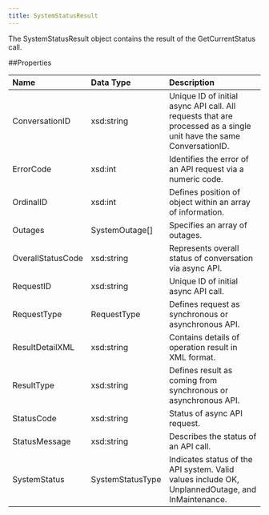 ```yaml
---
title: SystemStatusResult
---
```

The SystemStatusResult object contains the result of the GetCurrentStatus call.

##Properties
<table class="table table-hover"> <thead align="left"><tr><th>Name</th><th>Data Type</th><th>Description</th></tr></thead> <tbody><tr><td>ConversationID</td><td>xsd:string</td><td>Unique ID of initial async API call. All requests that are processed as a single unit have the same ConversationID.</td></tr><tr><td>ErrorCode</td><td>xsd:int</td><td>Identifies the error of an API request via a numeric code.</td></tr><tr><td>OrdinalID</td><td>xsd:int</td><td>Defines position of object within an array of information.</td></tr><tr><td>Outages</td><td>SystemOutage[]</td><td>Specifies an array of outages.</td></tr><tr><td>OverallStatusCode</td><td>xsd:string</td><td>Represents overall status of conversation via async API.</td></tr><tr><td>RequestID</td><td>xsd:string</td><td>Unique ID of initial async API call.</td></tr><tr><td>RequestType</td><td>RequestType</td><td>Defines request as synchronous or asynchronous API.</td></tr><tr><td>ResultDetailXML</td><td>xsd:string</td><td>Contains details of operation result in XML format.</td></tr><tr><td>ResultType</td><td>xsd:string</td><td>Defines result as coming from synchronous or asynchronous API.</td></tr><tr><td>StatusCode</td><td>xsd:string</td><td>Status of async API request.</td></tr><tr><td>StatusMessage</td><td>xsd:string</td><td>Describes the status of an API call.</td></tr><tr><td>SystemStatus</td><td>SystemStatusType</td><td>Indicates status of the API system. Valid values include OK, UnplannedOutage, and InMaintenance.</td></tr></tbody></table>
